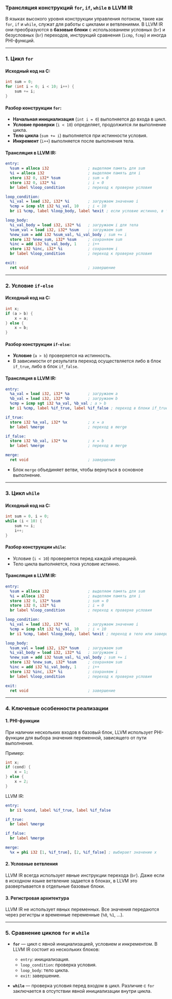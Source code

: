 ### Трансляция конструкций `for`, `if`, `while` в LLVM IR

В языках высокого уровня конструкции управления потоком, такие как `for`, `if` и `while`, служат для работы с циклами и ветвлениями. В LLVM IR они преобразуются в **базовые блоки** с использованием условных (`br`) и безусловных (`br`) переходов, инструкций сравнения (`icmp`, `fcmp`) и иногда PHI-функций.

---

### 1. **Цикл `for`**

#### Исходный код на C:
```c
int sum = 0;
for (int i = 0; i < 10; i++) {
    sum += i;
}
```

#### Разбор конструкции `for`:
- **Начальная инициализация** (`int i = 0`) выполняется до входа в цикл.
- **Условие проверки** (`i < 10`) определяет, продолжится ли выполнение цикла.
- **Тело цикла** (`sum += i`) выполняется при истинности условия.
- **Инкремент** (`i++`) выполняется после выполнения тела.

#### Трансляция в LLVM IR:
```llvm
entry:
  %sum = alloca i32                 ; выделяем память для sum
  %i = alloca i32                   ; выделяем память для i
  store i32 0, i32* %sum            ; sum = 0
  store i32 0, i32* %i              ; i = 0
  br label %loop_condition          ; переход к проверке условия

loop_condition:
  %i_val = load i32, i32* %i        ; загружаем значение i
  %cmp = icmp slt i32 %i_val, 10    ; i < 10
  br i1 %cmp, label %loop_body, label %exit ; если условие истинно, в тело, иначе выход

loop_body:
  %i_val_body = load i32, i32* %i   ; загружаем i для тела
  %sum_val = load i32, i32* %sum    ; загружаем sum
  %new_sum = add i32 %sum_val, %i_val_body ; sum += i
  store i32 %new_sum, i32* %sum     ; сохраняем sum
  %inc = add i32 %i_val_body, 1     ; i++
  store i32 %inc, i32* %i           ; сохраняем i
  br label %loop_condition          ; переход к проверке условия

exit:
  ret void                          ; завершение
```

---

### 2. **Условие `if-else`**

#### Исходный код на C:
```c
int x;
if (a > b) {
    x = a;
} else {
    x = b;
}
```

#### Разбор конструкции `if-else`:
- **Условие** (`a > b`) проверяется на истинность.
- В зависимости от результата переход осуществляется либо в блок `if_true`, либо в блок `if_false`.

#### Трансляция в LLVM IR:
```llvm
entry:
  %a_val = load i32, i32* %a        ; загружаем a
  %b_val = load i32, i32* %b        ; загружаем b
  %cmp = icmp sgt i32 %a_val, %b_val ; a > b
  br i1 %cmp, label %if_true, label %if_false ; переход в блоки if_true или if_false

if_true:
  store i32 %a_val, i32* %x         ; x = a
  br label %merge                   ; переход в merge

if_false:
  store i32 %b_val, i32* %x         ; x = b
  br label %merge                   ; переход в merge

merge:
  ret void                          ; завершение
```

- Блок `merge` объединяет ветви, чтобы вернуться в основное выполнение.

---

### 3. **Цикл `while`**

#### Исходный код на C:
```c
int sum = 0, i = 0;
while (i < 10) {
    sum += i;
    i++;
}
```

#### Разбор конструкции `while`:
- Условие (`i < 10`) проверяется перед каждой итерацией.
- Тело цикла выполняется, пока условие истинно.

#### Трансляция в LLVM IR:
```llvm
entry:
  %sum = alloca i32                 ; выделяем память для sum
  %i = alloca i32                   ; выделяем память для i
  store i32 0, i32* %sum            ; sum = 0
  store i32 0, i32* %i              ; i = 0
  br label %loop_condition          ; переход к проверке условия

loop_condition:
  %i_val = load i32, i32* %i        ; загружаем значение i
  %cmp = icmp slt i32 %i_val, 10    ; i < 10
  br i1 %cmp, label %loop_body, label %exit ; переход в тело или завершение

loop_body:
  %sum_val = load i32, i32* %sum    ; загружаем sum
  %i_val_body = load i32, i32* %i   ; загружаем i
  %new_sum = add i32 %sum_val, %i_val_body ; sum += i
  store i32 %new_sum, i32* %sum     ; сохраняем sum
  %inc = add i32 %i_val_body, 1     ; i++
  store i32 %inc, i32* %i           ; сохраняем i
  br label %loop_condition          ; переход к проверке условия

exit:
  ret void                          ; завершение
```

---

### 4. **Ключевые особенности реализации**

#### 1. **PHI-функции**
При наличии нескольких входов в базовый блок, LLVM использует PHI-функции для выбора значения переменной, зависящего от пути выполнения.

Пример:
```c
int x;
if (cond) {
    x = 1;
} else {
    x = 2;
}
```

LLVM IR:
```llvm
entry:
  br i1 %cond, label %if_true, label %if_false

if_true:
  br label %merge

if_false:
  br label %merge

merge:
  %x = phi i32 [1, %if_true], [2, %if_false] ; выбирает значение x
```

#### 2. **Условные ветвления**
LLVM IR всегда использует явные инструкции перехода (`br`). Даже если в исходном языке ветвление задается в блоках, в LLVM это развертывается в отдельные базовые блоки.

#### 3. **Регистровая архитектура**
LLVM IR не использует явных переменных. Все значения передаются через регистры и временные переменные (`%0`, `%1`, ...).

---

### 5. **Сравнение циклов `for` и `while`**

- **`for`** — цикл с явной инициализацией, условием и инкрементом. В LLVM IR состоит из нескольких блоков:
  - `entry`: инициализация.
  - `loop_condition`: проверка условия.
  - `loop_body`: тело цикла.
  - `exit`: завершение.

- **`while`** — проверка условия перед входом в цикл. Различие с `for` заключается в отсутствии явной инициализации внутри цикла.
